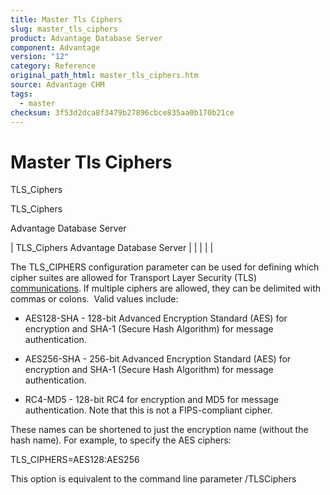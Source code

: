 ```yaml
---
title: Master Tls Ciphers
slug: master_tls_ciphers
product: Advantage Database Server
component: Advantage
version: "12"
category: Reference
original_path_html: master_tls_ciphers.htm
source: Advantage CHM
tags:
  - master
checksum: 3f53d2dca8f3479b27896cbce835aa0b170b21ce
---
```


# Master Tls Ciphers

TLS\_Ciphers

TLS\_Ciphers

Advantage Database Server

| TLS\_Ciphers  Advantage Database Server |  |  |  |  |

The TLS\_CIPHERS configuration parameter can be used for defining which cipher suites are allowed for Transport Layer Security (TLS) [communications](master_communications_encryption.md). If multiple ciphers are allowed, they can be delimited with commas or colons.  Valid values include:

- AES128-SHA - 128-bit Advanced Encryption Standard (AES) for encryption and SHA-1 (Secure Hash Algorithm) for message authentication.

- AES256-SHA - 256-bit Advanced Encryption Standard (AES) for encryption and SHA-1 (Secure Hash Algorithm) for message authentication.

- RC4-MD5 - 128-bit RC4 for encryption and MD5 for message authentication. Note that this is not a FIPS-compliant cipher.

These names can be shortened to just the encryption name (without the hash name). For example, to specify the AES ciphers:

TLS\_CIPHERS=AES128:AES256

This option is equivalent to the command line parameter /TLSCiphers
